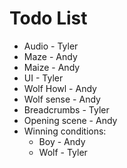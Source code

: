 Todo List
=========

* Audio - Tyler
* Maze - Andy
* Maize - Andy
* UI - Tyler
* Wolf Howl - Andy
* Wolf sense - Andy
* Breadcrumbs - Tyler
* Opening scene - Andy
* Winning conditions:
  * Boy - Andy
  * Wolf - Tyler
